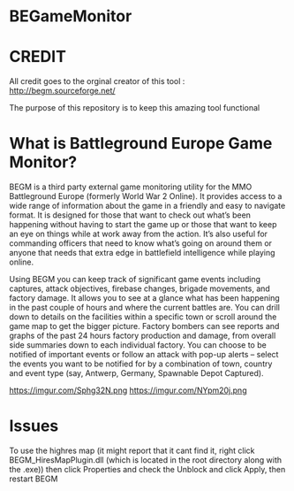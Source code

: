 # BEGameMonitor

# CREDIT
All credit goes to the orginal creator of this tool : http://begm.sourceforge.net/

The purpose of this repository is to keep this amazing tool functional

# What is Battleground Europe Game Monitor?
BEGM is a third party external game monitoring utility for the MMO Battleground Europe (formerly World War 2 Online). It provides access to a wide range of information about the game in a friendly and easy to navigate format. It is designed for those that want to check out what’s been happening without having to start the game up or those that want to keep an eye on things while at work away from the action. It’s also useful for commanding officers that need to know what’s going on around them or anyone that needs that extra edge in battlefield intelligence while playing online.

Using BEGM you can keep track of significant game events including captures, attack objectives, firebase changes, brigade movements, and factory damage. It allows you to see at a glance what has been happening in the past couple of hours and where the current battles are. You can drill down to details on the facilities within a specific town or scroll around the game map to get the bigger picture. Factory bombers can see reports and graphs of the past 24 hours factory production and damage, from overall side summaries down to each individual factory. You can choose to be notified of important events or follow an attack with pop-up alerts – select the events you want to be notified for by a combination of town, country and event type (say, Antwerp, Germany, Spawnable Depot Captured).

<img>https://imgur.com/Sphg32N.png</img>
<img>https://imgur.com/NYpm20j.png</img>
# Issues
To use the highres map (it might report that it cant find it, right click BEGM_HiresMapPlugin.dll (which is located in the root directory along with the .exe)) then click Properties and check the Unblock and click Apply, then restart BEGM
